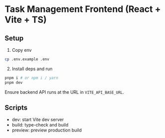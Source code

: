 # Task Management Frontend (React + Vite + TS)

## Setup

1. Copy env

```sh
cp .env.example .env
```

2. Install deps and run

```sh
pnpm i # or npm i / yarn
pnpm dev
```

Ensure backend API runs at the URL in `VITE_API_BASE_URL`.

## Scripts
- dev: start Vite dev server
- build: type-check and build
- preview: preview production build
